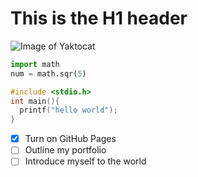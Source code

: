 # This is the H1 header
![Image of Yaktocat](https://octodex.github.com/images/yaktocat.png)

``` python
import math
num = math.sqr(5)
```
``` c
#include <stdio.h>
int main(){
  printf("hello world");
}
```

- [x] Turn on GitHub Pages
- [ ] Outline my portfolio
- [ ] Introduce myself to the world
